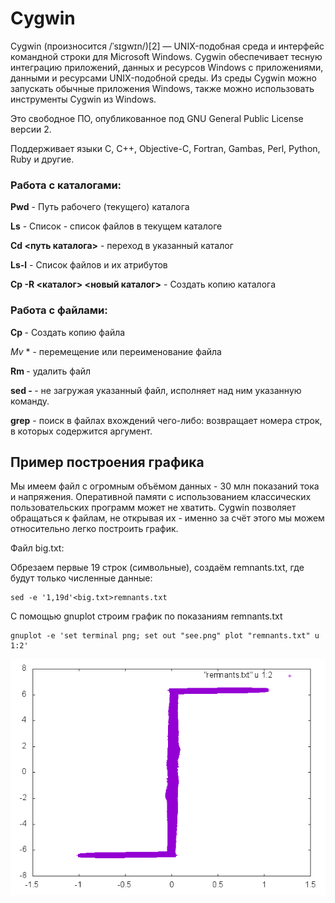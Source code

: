 ﻿# Cygwin

Cygwin (произносится /ˈsɪgwɪn/)[2] — UNIX-подобная среда и интерфейс командной
строки для Microsoft Windows. Cygwin обеспечивает тесную интеграцию приложений,
данных и ресурсов Windows с приложениями, данными и ресурсами UNIX-подобной 
среды. Из среды Cygwin можно запускать обычные приложения Windows, также можно 
использовать инструменты Cygwin из Windows.

Это свободное ПО, опубликованное под GNU General Public License версии 2.

Поддерживает языки C, C++, Objective-C, Fortran, Gambas, Perl, Python, Ruby и другие.


### Работа с каталогами:

**Pwd** - Путь рабочего (текущего) каталога

**Ls** - Список - список файлов в текущем каталоге

**Cd <путь каталога>** - переход в указанный каталог

**Ls-l**  - Список файлов и их атрибутов

**Cp -R <каталог> <новый каталог>**  - Создать копию каталога

### Работа с файлами:

**Cp <filename> <new filename>** - Создать копию файла

*Mv <filename> <new filename>** - перемещение или переименование файла

**Rm <filename>** - удалить файл

**sed -<command> <filename>** - не загружая указанный файл, исполняет над ним
указанную команду.

**grep** - поиск в файлах вхождений чего-либо: возвращает номера строк, в которых
содержится аргумент.

## Пример построения графика

Мы имеем файл с огромным объёмом данных - 30 млн показаний тока и напряжения.
Оперативной памяти с использованием классических пользовательских программ может
не хватить. Cygwin позволяет обращаться к файлам, не открывая их - именно за счёт
этого мы можем относительно легко построить график.

Файл big.txt:

Обрезаем первые 19 строк (символьные), создаём remnants.txt, 
где будут только численные данные:

```
sed -e '1,19d'<big.txt>remnants.txt
```

С помощью gnuplot строим график по показаниям remnants.txt

```
gnuplot -e 'set terminal png; set out "see.png" plot "remnants.txt" u 1:2'
```
![ВАХ по данным remnants.txt](see.png)